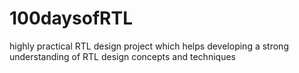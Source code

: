 # 100daysofRTL
highly practical RTL design project which helps developing a strong understanding of RTL design concepts and techniques 
